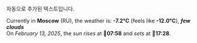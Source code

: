 
자동으로 추가된 텍스트입니다.

<!--START_SECTION:weather:moscow-->
Currently in **Moscow** (RU), the weather is: **-7.2°C** (feels like **-12.0°C**), ***few clouds***<br/>
On *February 13, 2025*, the *sun rises* at 🌅**07:58** and *sets* at 🌇**17:28**.
<!--END_SECTION:weather-->
